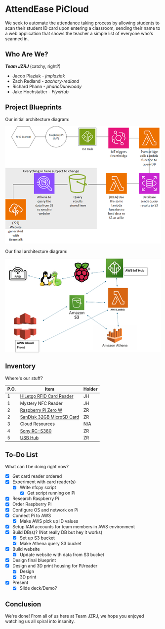 # AttendEase PiCloud
We seek to automate the attendance taking process by allowing students to scan their student ID card upon entering a classroom, sending their name to a web application that shows the teacher a simple list of everyone who's scanned in.

## Who Are We?
 ***Team JZRJ*** (catchy, right?)
 - Jacob Plaziak - *jmplaziak*
 - Zach Redland - *zachary-redland*
 - Richard Phann - *pharicDunwoody*
 - Jake Hochstatter - *FlyxHub*

## Project Blueprints
Our initial architecture diagram:

![Initial project diagram](Capstone_Diagram.png)

Our final architecture diagram:

![Final project diagram](Capstone_Diagram_FINAL.png)

## Inventory
Where's our stuff?

|P.O.|Item|Holder|
|-|-|-|
|1|[HiLetgo RFID Card Reader](https://www.amazon.com/HiLetgo-125Khz-EM4100-Reader-Swipe/dp/B01MZYYDUV/ref=sr_1_3?keywords=RFID+Readers&qid=1707835660&sr=8-3)|JH|
|1|Mystery NFC Reader|JH|
|2|[Raspberry Pi Zero W](https://www.amazon.com/Raspberry-Pi-Zero-Wireless-model/dp/B06XFZC3BX/ref=asc_df_B06XFZC3BX/?tag=hyprod-20&linkCode=df0&hvadid=312363697617&hvpos=&hvnetw=g&hvrand=12255993669550297530&hvpone=&hvptwo=&hvqmt=&hvdev=c&hvdvcmdl=&hvlocint=&hvlocphy=9019669&hvtargid=pla-405706373744&psc=1&mcid=7c324a0a86243324915c51bfb077f963&tag=&ref=&adgrpid=61916342293&hvpone=&hvptwo=&hvadid=312363697617&hvpos=&hvnetw=g&hvrand=12255993669550297530&hvqmt=&hvdev=c&hvdvcmdl=&hvlocint=&hvlocphy=9019669&hvtargid=pla-405706373744&gclid=Cj0KCQiAqsitBhDlARIsAGMR1Rh3R2iQx6Wp9i3mGJZ7Fr_0tgGDG1drqlVJABb0oX2EUVb8bdxf-iMaAvdREALw_wcB)|ZR|
|2|[SanDisk 32GB MicroSD Card](https://www.amazon.com/SanDisk-Ultra-SDSQUNB-032G-GN3MN-UHS-I-microSDHC/dp/B010NE3QHQ/ref=sr_1_21?crid=2G088BBQ62KN5&keywords=microSD+card&qid=1707407180&s=electronics&sprefix=microsd+card%2Celectronics%2C200&sr=1-21)|ZR|
|3|Cloud Resources|N/A|
|4|[Sony RC-S380](https://www.amazon.com/Sony-RC-S380-PaSoRi-Card-Reader/dp/B00VR1WARC)|ZR|
|5|[USB Hub](https://www.amazon.com/Onfinio-Splitter-Individual-HighSpeed-Extension/dp/B0B7H3D2R9/ref=sr_1_4?crid=1W7FQJTAYW894&dib=eyJ2IjoiMSJ9.Ou3YKRghEbPifAlq6t2fJGLeovmJHVZPBzbHkRhnftqTNeZbrQX6cyLxP9T_cexxpiv41aMQ300v6qEum5paAuTM6J3-c8bFK1aA3gS2LL4HRWcURTT4Y0ljYZecBsx8lRWP2RHuirT3GhLDGJkaBOvQsBXSYhauIiolHiuYrRF-DSIb3jMHfIFqjtGv8KIftDymspLP-2zURr8EGGhwhJC2OiKUYSfyXHtwJItbwOY.QuoDqe_uOIsVXbSyj8hkdblUUhDE3BLIrSzJ_mfc2jI&dib_tag=se&keywords=usb+hub&qid=1710256568&sprefix=usb+hub%2Caps%2C106&sr=8-4)|ZR|

## To-Do List
What can I be doing right now?

- [x] Get card reader ordered
- [x] Experiment with card reader(s)
  - [X] Write nfcpy script
    - [x] Get script running on Pi
- [x] Research Raspberry Pi
- [x] Order Raspberry Pi
- [x] Configure OS and network on Pi
- [x] Connect Pi to AWS
  - [X] Make AWS pick up ID values
- [X] Setup IAM accounts for team members in AWS environment
- [x] Build DB(s)? (Not really DB but hey it works)
  - [x] Set up S3 bucket
  - [x] Make Athena query S3 bucket
- [X] Build website
  - [x] Update website with data from S3 bucket
- [x] Design final blueprint
- [x] Design and 3D print housing for Pi/reader
  - [x] Design
  - [x] 3D print
- [x] Present
  - [x] Slide deck/Demo?

## Conclusion
We're done!
From all of us here at Team JZRJ, we hope you enjoyed watching us all spiral into insanity.

